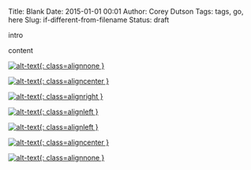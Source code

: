 Title: Blank
Date: 2015-01-01 00:01
Author: Corey Dutson
Tags: tags, go, here
Slug: if-different-from-filename
Status: draft

intro


<!-- PELICAN_END_SUMMARY -->


content
<!-- no image align, but still want cbox to fire -->
[![alt-text](url/to/image.jpg){: class=alignnone }](url/to/image.jpg)

<!-- align image center -->
[![alt-text](url/to/image.jpg){: class=aligncenter }](url/to/image.jpg)

<!-- align image right -->
[![alt-text](url/to/image.jpg){: class=alignright }](url/to/image.jpg)

<!-- align image left -->
[![alt-text](url/to/image.jpg){: class=alignleft }](url/to/image.jpg)

<!-- align image left -->
[![alt-text](url/to/image.jpg){: class=alignleft }](url/to/image.jpg)

<!-- align image center -->
[![alt-text](url/to/image.jpg){: class=aligncenter }](url/to/image.jpg)

<!-- align image none -->
[![alt-text](url/to/image.jpg){: class=alignnone }](url/to/image.jpg)
